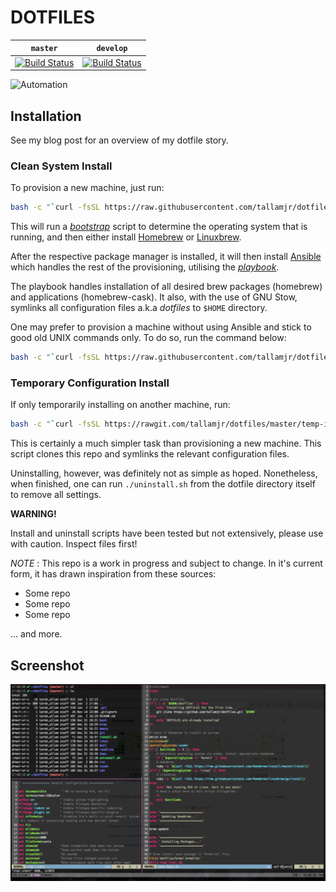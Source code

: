 # DOTFILES

| `master`  | `develop` |
| ------------- | ------------- |
| [![Build Status](https://travis-ci.com/tallamjr/dotfiles.svg?branch=master)](https://travis-ci.com/tallamjr/dotfiles) | [![Build Status](https://travis-ci.com/tallamjr/dotfiles.svg?branch=develop)](https://travis-ci.com/tallamjr/dotfiles) |

![Automation](http://imgs.xkcd.com/comics/automation.png)

## Installation

See my blog post for an overview of my dotfile story.

### Clean System Install

To provision a new machine, just run:

```bash
bash -c "`curl -fsSL https://raw.githubusercontent.com/tallamjr/dotfiles/master/provisionANSI.sh`"
```

This will run a [*bootstrap*](https://github.com/tallamjr/dotfiles/blob/master/provisionANSI.sh)
script to determine the operating system that is running, and then either install [Homebrew](https://brew.sh/)
or [Linuxbrew](http://linuxbrew.sh/).

After the respective package manager is
installed, it will then install [Ansible](https://www.ansible.com/) which
handles the rest of the provisioning, utilising the
[*playbook*](https://github.com/tallamjr/dotfiles/tree/master/playbook).

The playbook handles installation of all desired brew packages (homebrew) and applications
(homebrew-cask). It also, with the use of GNU Stow, symlinks all configuration
files a.k.a *dotfiles* to `$HOME` directory.

One may prefer to provision a machine without using Ansible and stick to good
old UNIX commands only. To do so, run the command below:

```bash
bash -c "`curl -fsSL https://raw.githubusercontent.com/tallamjr/dotfiles/master/provisionNIX.sh`"
```

### Temporary Configuration Install

If only temporarily installing on another machine, run:

```bash
bash -c "`curl -fsSL https://rawgit.com/tallamjr/dotfiles/master/temp-install.sh`"
```

This is certainly a much simpler task than provisioning a new machine. This
script clones this repo and symlinks the relevant configuration files.

Uninstalling, however, was definitely not as simple as hoped. Nonetheless, when
finished, one can run `./uninstall.sh` from the dotfile directory itself to
remove all settings.

**WARNING!**

Install and uninstall scripts have been tested but not extensively, please use
with caution. Inspect files first!

*NOTE* : This repo is a work in progress and subject
to change. In it's current form, it has drawn inspiration from these sources:

* Some repo
* Some repo
* Some repo

... and more.

## Screenshot

![screenshot](screenshot.png)

